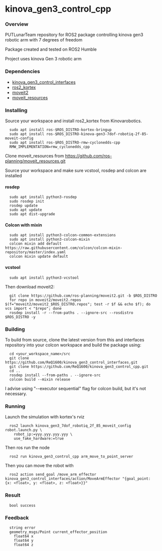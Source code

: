 # kinova_gen3_control_cpp
### Overview

PUTLunarTeam repository for ROS2 package controlling kinova gen3 robotic arm with 7 degrees of freedom

Package created and tested on ROS2 Humble

Project uses kinova Gen 3 robotic arm

### Dependencies

- [kinova_gen3_control_interfaces](https://github.com/ReQ1600/kinova_gen3_control_interfaces)
- [ros2_kortex](https://github.com/Kinovarobotics/ros2_kortex)
- [moveit2](https://github.com/ros-planning/moveit2)
- [moveit_resources](https://github.com/ros-planning/moveit_resources)

### Installing

Source your workspace and install ros2_kortex from Kinovarobotics.
~~~
  sudo apt install ros-$ROS_DISTRO-kortex-bringup
  sudo apt install ros-$ROS_DISTRO-kinova-gen3-7dof-robotiq-2f-85-moveit-config
  sudo apt install ros-$ROS_DISTRO-rmw-cyclonedds-cpp
  RMW_IMPLEMENTATION=rmw_cyclonedds_cpp
~~~

Clone moveit_resources from https://github.com/ros-planning/moveit_resources.git

Source your workspace and make sure vcstool, rosdep and colcon are installed 
#### rosdep
~~~
  sudo apt install python3-rosdep
  sudo rosdep init
  rosdep update
  sudo apt update
  sudo apt dist-upgrade
~~~
#### Colcon with mixin
~~~
  sudo apt install python3-colcon-common-extensions
  sudo apt install python3-colcon-mixin
  colcon mixin add default https://raw.githubusercontent.com/colcon/colcon-mixin-repository/master/index.yaml
  colcon mixin update default
~~~
#### vcstool
~~~
  sudo apt install python3-vcstool
~~~

Then download moveit2:
~~~
  git clone https://github.com/ros-planning/moveit2.git -b $ROS_DISTRO
  for repo in moveit2/moveit2.repos $(f="moveit2/moveit2_$ROS_DISTRO.repos"; test -r $f && echo $f); do vcs import < "$repo"; done
  rosdep install -r --from-paths . --ignore-src --rosdistro $ROS_DISTRO -y
~~~

### Building

To build from source, clone the latest version from this and interfaces repository into your colcon workspace and build the package using:
~~~
  cd <your_workspace_name>/src
  git clone https://github.com/ReQ1600/kinova_gen3_control_interfaces.git
  git clone https://github.com/ReQ1600/kinova_gen3_control_cpp.git
  cd ..
  rosdep install --from-paths . --ignore-src
  colcon build --mixin release
~~~
I advise using "--executor sequential" flag for colcon build, but it's not necessary.

### Running

Launch the simulation with kortex's rviz
~~~
  ros2 launch kinova_gen3_7dof_robotiq_2f_85_moveit_config robot.launch.py \
    robot_ip:=yyy.yyy.yyy.yyy \
    use_fake_hardware:=true
~~~
Then ros run the node
~~~
  ros2 run kinova_gen3_control_cpp arm_move_to_point_server
~~~

Then you can move the robot with
~~~
  ros2 action send_goal /move_arm_effector kinova_gen3_control_interfaces/action/MoveArmEffector "{goal_point: {x: <float>, y: <float>, z: <float>}}"
~~~

### Result
~~~
  bool success
~~~

### Feedback
~~~
  string error
  geometry_msgs/Point current_effector_position
	float64 x
	float64 y
	float64 z
~~~


